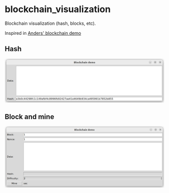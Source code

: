 # blockchain_visualization
Blockchain visualization (hash, blocks, etc).

Inspired in [Anders' blockchain demo](https://andersbrownworth.com/blockchain/)

## Hash
![Hash](./imgs/hash.png)

## Block and mine

![Block](./imgs/block.png)
